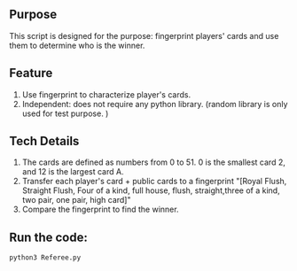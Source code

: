 ## Purpose
This script is designed for the purpose: fingerprint players' cards and use them to determine who is the winner.
## Feature
1. Use fingerprint to characterize player's cards.
2. Independent: does not require any python library. (random library is only used for test purpose. )
## Tech Details
1. The cards are defined as numbers from 0 to 51. 0 is the smallest card 2, and 12 is the largest card A. 
2. Transfer each player's card + public cards to a fingerprint "[Royal Flush, Straight Flush, Four of a kind, full house, flush, straight,three of a kind, two pair, one pair, high card]"
3. Compare the fingerprint to find the winner.
## Run the code:
```
python3 Referee.py
```
